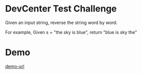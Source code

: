 # DevCenter Test Challenge

Given an input string, reverse the string word by word.

For example,
Given s = "the sky is blue",
return "blue is sky the"

# Demo
[demo-url](https://devcentertest.herokuapp.com/)
